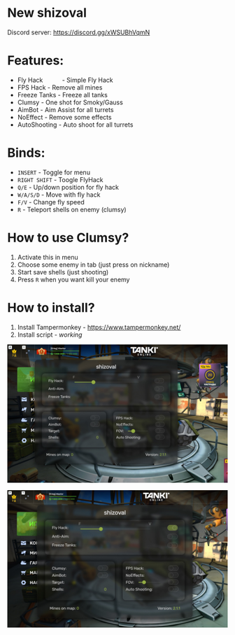 # New shizoval
Discord server: https://discord.gg/xWSUBhVqmN

# Features:
 * Fly Hack      <span style="margin-left: 40px;">- Simple Fly Hack</span>
 * FPS Hack      - Remove all mines
 * Freeze Tanks  - Freeze all tanks
 * Clumsy        - One shot for Smoky/Gauss
 * AimBot        - Aim Assist for all turrets
 * NoEffect      - Remove some effects
 * AutoShooting  - Auto shoot for all turrets

# Binds:
 * `INSERT`      - Toggle for menu 
 * `RIGHT SHIFT` - Toogle FlyHack
 * `Q/E`         - Up/down position for fly hack
 * `W/A/S/D`     - Move with fly hack
 * `F/V`         - Change fly speed
 * `R`           - Teleport shells on enemy (clumsy)

# How to use Clumsy?
 1. Activate this in menu
 2. Choose some enemy in tab (just press on nickname)
 3. Start save shells (just shooting)
 4. Press `R` when you want kill your enemy

# How to install?
 1. Install Tampermonkey - https://www.tampermonkey.net/
 2. Install script - *working*


![Menu](https://github.com/tdsrse/new-shizoval/blob/main/A1T2Vkvmae4.jpg?raw=true)





![Menu](https://github.com/tdsrse/new-shizoval/blob/main/cJ71qlqfYcU.jpg?raw=true)


